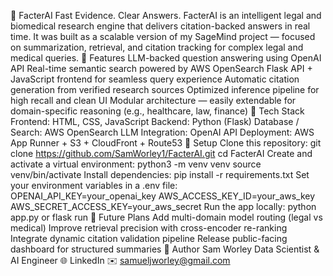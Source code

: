 🧠 FacterAI
Fast Evidence. Clear Answers.
FacterAI is an intelligent legal and biomedical research engine that delivers citation-backed answers in real time.
It was built as a scalable version of my SageMind project — focused on summarization, retrieval, and citation tracking for complex legal and medical queries.
🚀 Features
LLM-backed question answering using OpenAI API
Real-time semantic search powered by AWS OpenSearch
Flask API + JavaScript frontend for seamless query experience
Automatic citation generation from verified research sources
Optimized inference pipeline for high recall and clean UI
Modular architecture — easily extendable for domain-specific reasoning (e.g., healthcare, law, finance)
🧩 Tech Stack
Frontend: HTML, CSS, JavaScript
Backend: Python (Flask)
Database / Search: AWS OpenSearch
LLM Integration: OpenAI API
Deployment: AWS App Runner + S3 + CloudFront + Route53
🧰 Setup
Clone this repository:
git clone https://github.com/SamWorley1/FacterAI.git
cd FacterAI
Create and activate a virtual environment:
python3 -m venv venv
source venv/bin/activate
Install dependencies:
pip install -r requirements.txt
Set your environment variables in a .env file:
OPENAI_API_KEY=your_openai_key
AWS_ACCESS_KEY_ID=your_aws_key
AWS_SECRET_ACCESS_KEY=your_aws_secret
Run the app locally:
python app.py
or
flask run
🧠 Future Plans
Add multi-domain model routing (legal vs medical)
Improve retrieval precision with cross-encoder re-ranking
Integrate dynamic citation validation pipeline
Release public-facing dashboard for structured summaries
👤 Author
Sam Worley
Data Scientist & AI Engineer
🌐 LinkedIn
✉️ samueljworley@gmail.com